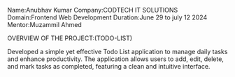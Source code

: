 Name:Anubhav Kumar
Company:CODTECH IT SOLUTIONS
Domain:Frontend Web Development
Duration:June 29 to july 12 2024
Mentor:Muzammil Ahmed

OVERVIEW OF THE PROJECT:(TODO-LIST)

Developed a simple yet effective Todo List application to manage daily tasks and enhance productivity. The application allows users to add, edit, delete, and mark tasks as completed, featuring a clean and intuitive interface.
